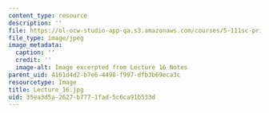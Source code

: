 ```yaml
---
content_type: resource
description: ''
file: https://ol-ocw-studio-app-qa.s3.amazonaws.com/courses/5-111sc-principles-of-chemical-science-fall-2014/35ea3d5a2627b7771fad5c6ca91b533d_Lecture_16.jpg
file_type: image/jpeg
image_metadata:
  caption: ''
  credit: ''
  image-alt: Image excerpted from Lecture 16 Notes
parent_uid: 4161d4d2-b7e6-4498-f997-dfb3b69eca3c
resourcetype: Image
title: Lecture_16.jpg
uid: 35ea3d5a-2627-b777-1fad-5c6ca91b533d
---
```

